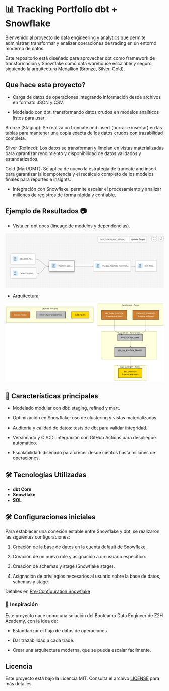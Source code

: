 # 📊 Tracking Portfolio dbt + Snowflake

Bienvenido al proyecto de data engineering y analytics que permite administrar, transformar y analizar operaciones de trading en un entorno moderno de datos.

Este repositorio está diseñado para aprovechar dbt como framework de transformación y Snowflake como data warehouse escalable y seguro, siguiendo la arquitectura Medallion (Bronze, Silver, Gold).

## Que hace esta proyecto?

- Carga de datos de operaciones integrando información desde archivos en formato JSON y CSV.

- Modelado con dbt, transformando datos crudos en modelos analíticos listos para usar:

Bronze (Staging): Se realiza un truncate and insert (borrar e insertar) en las tablas para mantener una copia exacta de los datos crudos con trazabilidad completa.

Silver (Refined): Los datos se transforman y limpian en vistas materializadas para garantizar rendimiento y disponibilidad de datos validados y estandarizados.

Gold (Mart/DMT): Se aplica de nuevo la estrategia de truncate and insert para garantizar la idempotencia y el recálculo completo de los modelos finales para reportes e insights.

- Integración con Snowflake: permite escalar el procesamiento y analizar millones de registros de forma rápida y confiable.


## Ejemplo de Resultados 📷

- Vista en dbt docs (lineage de modelos y dependencias).

![Inicio-Móvil](images/lineash.png)

- Arquitectura

![architectura](images/architecture.png)


## 🎯 Características principales

- Modelado modular con dbt: staging, refined y mart.

- Optimización en Snowflake: uso de clustering y vistas materializadas.

- Auditoría y calidad de datos: tests de dbt para validar integridad.

- Versionado y CI/CD: integración con GitHub Actions para despliegue automático.

- Escalabilidad: diseñado para crecer desde cientos hasta millones de operaciones.


## 🛠 Tecnologías Utilizadas

- **dbt Core**
- **Snowflake**
- **SQL**


## 🛠 Configuraciones iniciales

Para establecer una conexión estable entre Snowflake y dbt, se realizaron las siguientes configuraciones:

1. Creación de la base de datos en la cuenta default de Snowflake.

2. Creación de un nuevo role y asignación a un usuario específico.

3. Creación de schemas y stage (Snowflake stage).

4. Asignación de privilegios necesarios al usuario sobre la base de datos, schemas y stage.

Detalles en [Pre-Configuration Snowflake](Pre_configuration_Snowflake.md)


### 🧠 Inspiración

Este proyecto nace como una solución del Bootcamp Data Engineer de Z2H Academy, con la idea de:

- Estandarizar el flujo de datos de operaciones.

- Dar trazabilidad a cada trade.

- Crear una arquitectura moderna, que se pueda escalar facilmente.


## Licencia

Este proyecto está bajo la Licencia MIT. Consulta el archivo [LICENSE](LICENSE) para más detalles.


